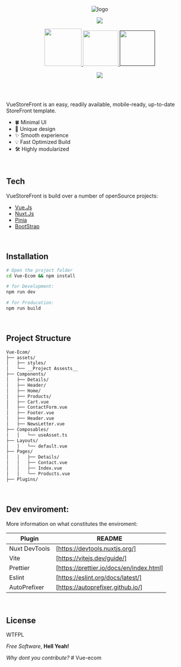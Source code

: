 <p align="center">
  <img src="https://i.imgur.com/GT1oGmn.png" alt="logo">
</p>
<p align="center">
  <img src="https://awesome.re/badge.svg" link="https://awesome.re/badge.svg">
</p>

<p align="center">
  <a href="http://www.wtfpl.net/about/">
    <img src="https://img.shields.io/badge/License-WTFPL-brightgreen.svg?style=flat-square" width="100px">
  </a>
  <a href="https://app.travis-ci.com/rash0/">
      <img src="https://img.shields.io/travis/rash0/vue-ecom/master?style=flat-square" width="95px">
  </a>
   <a href="">
      <img src="https://4.vercel.app/github/issues/rash0/vue-ecom?radius=0" width="95px">
    </a>
</p>

<p align="center">
   <img src="https://i.imgur.com/1AFVEVm.png">
</p>
<br/> <br/>

VueStoreFront is an easy, readily available, mobile-ready, up-to-date StoreFront template.

- 🍀 Minimal UI
- 👑 Unique design
- ✨ Smooth experience
- 💡 Fast Optimized Build
- 🛠️ Highly modularized

<br/>

## Tech

VueStoreFront is build over a number of openSource projects:

- [Vue.Js](https://vuejs.org/)
- [Nuxt.Js](https://nuxt.com/)
- [Pinia](https://pinia.vuejs.org/)
- [BootStrap](https://getbootstrap.com/)

<br />

## Installation

```sh
# Open the project folder
cd Vue-Ecom && npm install

# for Development:
npm run dev

# for Producation:
npm run build
```

<br />

## Project Structure

```bash
Vue-Ecom/
├── assets/
│   ├── styles/
│   └── __Project Assests__
├── Components/
│   ├── Details/
│   ├── Header/
│   ├── Home/
│   ├── Products/
│   ├── Cart.vue
│   ├── ContactForm.vue
│   ├── Footer.vue
│   ├── Header.vue
│   ├── NewsLetter.vue
├── Composables/
│   │   └── useAsset.ts
├── Layouts/
│   │   └── default.vue
├── Pages/
│   │   ├── Details/
│   │   ├── Contact.vue
│   │   ├── Index.vue
│   │   └── Products.vue
├── Plugins/
```

<br />

## Dev enviroment:

More information on what constitutes the enviroment:

| Plugin        | README                                   |
| ------------- | ---------------------------------------- |
| Nuxt DevTools | [https://devtools.nuxtjs.org/]           |
| Vite          | [https://vitejs.dev/guide/]              |
| Prettier      | [https://prettier.io/docs/en/index.html] |
| Eslint        | [https://eslint.org/docs/latest/]        |
| AutoPrefixer  | [https://autoprefixer.github.io/]        |

<br />

## License

WTFPL

_Free Software_, **Hell Yeah!**

_Why dont you contribute?_
#   V u e - e c o m  
 
